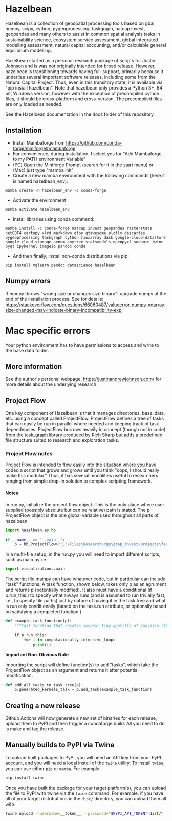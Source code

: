 # Hazelbean
Hazelbean is a collection of geospatial processing tools based on gdal, numpy, scipy, cython, pygeoprocessing, taskgraph, natcap.invest, geopandas and many others to assist in common spatial analysis tasks in sustainability science, ecosystem service assessment, global integrated modelling assessment,  natural capital accounting, and/or calculable general equilibrium modelling.

Hazelbean started as a personal research package of scripts for Justin Johnson and is was not originally intended for broad release. However, hazelbean is transitioning towards having full-support, primarily because it underlies several important software releases, including some from the Natural Capital Project. Thus, even in this transitory state, it is available via "pip install hazelbean". Note that hazelbean only provides a Python 3+, 64 bit, Windows version, however with the exception of precompiled cython files, it should be cross-platform and cross-version. The precompiled files are only loaded as needed.

See the Hazelbean documentation in the docs folder of this repository.


## Installation

-   Install Mambaforge from https://github.com/conda-forge/miniforge#mambaforge
-   For convenience, during installation, I select yes for "Add Mambaforge to my PATH environment Variable"
-   (PC) Open the Miniforge Prompt (search for it in the start menu) or (Mac) just type "mamba init"
-   Create a new mamba environment with the following commands (here it is named hazelbean_env):

`mamba create -n hazelbean_env -c conda-forge`

-   Activate the environment

`mamba activate hazelbean_env`

-   Install libraries using conda command:

`mamba install -c conda-forge natcap.invest geopandas rasterstats netCDF4 cartopy xlrd markdown qtpy qtawesome plotly descartes pygeoprocessing taskgraph cython rioxarray dask google-cloud-datastore google-cloud-storage aenum anytree statsmodels openpyxl seaborn twine pyqt ipykernel imageio pandoc conda`

-   And then finally, install non-conda distributions via pip:

`pip install mglearn pandoc datascience hazelbean`


## Numpy errors

If numpy throws "wrong size or changes size binary": upgrade numpy at the end of the installation process. See for details: https://stackoverflow.com/questions/66060487/valueerror-numpy-ndarray-size-changed-may-indicate-binary-incompatibility-exp

# Mac specific errors

Your python environment has to have permissions to access and write to the base data folder.

## More information
See the author's personal webpage, https://justinandrewjohnson.com/ for more details about the underlying research.

## Project Flow

One key component of Hazelbean is that it manages directories, base_data, etc. using a concept called ProjectFlow. ProjectFlow defines a tree of tasks that can easily be run in parallel where needed and keeping track of task-dependencies. ProjectFlow borrows heavily in concept (though not in code) from the task_graph library produced by Rich Sharp but adds a predefined file structure suited to research and exploration tasks.

### Project Flow notes

Project Flow is intended to flow easily into the situation where you have coded a script that grows and grows until you think "oops, I should really make this modular." Thus, it has several modalities useful to researchers ranging from simple drop-in solution to complex scripting framework.

#### Notes

In run.py, initialize the project flow object. This is the only place where user supplied (possibly absolute but can be relative) path is stated. The p ProjectFlow object is the one global variable used throughout all parts of hazelbean.

```python
import hazelbean as hb

if __name__ == '__main__':
    p = hb.ProjectFlow(r'C:\Files\Research\cge\gtap_invest\projects\feedback_policies_and_tipping_points')
```

In a multi-file setup, in the run.py you will need to import different scripts, such as main.py i.e.:
```python
import visualizations.main
```

The script file mainpy can have whatever code, but in particular can include "task" functions. A task function, shown below, takes only p as an agrument and returns p (potentially modified). It also must have a conditional (if p.run_this:) to specify what always runs (and is assumed to run trivially fast, i.e., to specify file paths) just by nature of having it in the task tree and what is run only conditionally (based on the task.run attribute, or optionally based on satisfying a completed function.)
```python
def example_task_function(p):
    """Fast function that creates several tiny geotiffs of gaussian-like kernels for later use in ffn_convolve."""

    if p.run_this:
        for i in computationally_intensive_loop:
            print(i)
```
**Important Non-Obvious Note**

Importing the script will define function(s) to add "tasks", which take the ProjectFlow object as an argument and returns it after potential modification.

```python
def add_all_tasks_to_task_tree(p):
    p.generated_kernels_task = p.add_task(example_task_function)
```

## Creating a new release

Github Actions will now generate a new set of binaries for each release, upload them to PyPI and then trigger a condaforge build. All you need to do is make and tag the release.

## Manually  builds to PyPI via Twine

To upload built packages to PyPI, you will need an API key from your PyPI
account, and you will need a local install of the `twine` utility.  To install
`twine`, you can use either `pip` or `mamba`.  For example:

```bash
pip install twine
```

Once you have built the package for your target platform(s), you can upload the
file to PyPI with twine via the `twine` command.  For example, if you have all
of your target distributions in the `dist/` directory, you can upload them all
with:

```bash
twine upload --username=__token__ --password="$PYPI_API_TOKEN" dist/*
``` 
